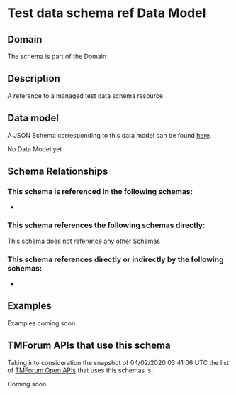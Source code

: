 # Test data schema ref Data Model

## Domain

The  schema is part of the  Domain

## Description

A reference to a managed test data schema resource

## Data model

A JSON Schema corresponding to this data model can be found
[here](https://github.com/tmforum-rand/schemas/blob/candidates/Common/TestDataSchemaRef.schema.json).

No Data Model yet

## Schema Relationships

### This schema is referenced in the following schemas:

-

### This schema references the following schemas directly:

This schema does not reference any other Schemas

### This schema references directly or indirectly by the following schemas:

-



## Examples

Examples coming soon

## TMForum APIs that use this schema

Taking into consideration the snapshot of 04/02/2020 03:41:06 UTC the list of [TMForum Open APIs](https://www.tmforum.org/open-apis/) that uses this schemas is:

Coming soon